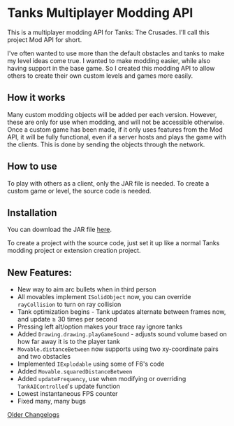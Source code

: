 # Tanks Multiplayer Modding API

This is a multiplayer modding API for Tanks: The Crusades. I'll call this project Mod API for short.

I've often wanted to use more than the default obstacles and tanks to make my level ideas come true.
I wanted to make modding easier, while also having support in the base game.
So I created this modding API to allow others to create their own custom levels and games more easily.


How it works
---
Many custom modding objects will be added per each version. However, these are only for use when modding, and will not be accessible otherwise.
Once a custom game has been made, if it only uses features from the Mod API, it will be fully functional, even if a server hosts and plays the game with the clients.
This is done by sending the objects through the network.

How to use
---

To play with others as a client, only the JAR file is needed.
To create a custom game or level, the source code is needed.

Installation
---

You can download the JAR file [here](https://onedrive.live.com/download?resid=1E1C6A69D73A57B9%21291&authkey=!ADnrRb8wNzdDHy8).

To create a project with the source code, just set it up like a normal Tanks modding project or extension creation project.

New Features:
---

- New way to aim arc bullets when in third person
- All movables implement `ISolidObject` now, you can override `rayCollision` to turn on ray collision
- Tank optimization begins - Tank updates alternate between frames now, and update ≥ 30 times per second
- Pressing left alt/option makes your trace ray ignore tanks
- Added `Drawing.drawing.playGameSound` - adjusts sound volume based on how far away it is to the player tank
- `Movable.distanceBetween` now supports using two xy-coordinate pairs and two obstacles
- Implemented `IExplodable` using some of F6's code
- Added `Movable.squaredDistanceBetween`
- Added `updateFrequency`, use when modifying or overriding `TankAIControlled`'s update function
- Lowest instantaneous FPS counter
- Fixed many, many bugs

[Older Changelogs](changelog.md)